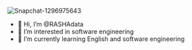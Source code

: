![Snapchat-1296975643](https://user-images.githubusercontent.com/128834119/236650916-a9613d96-91b9-4126-82be-f0b36f55de3f.jpg)
- 👋 Hi, I’m @RASHAdata
- 👀 I’m interested in software engineering 
- 🌱 I’m currently learning English and  software engineering 


<!---
RASHAdata/RASHAdata is a ✨ special ✨ repository because its `README.md` (this file) appears on your GitHub profile.
You can click the Preview link to take a look at your changes.
--->
